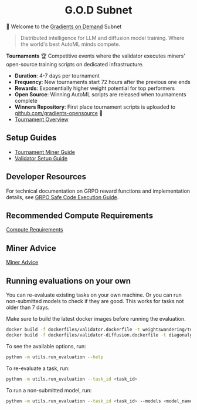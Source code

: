 <h1 align="center">G.O.D Subnet</h1>

🚀 Welcome to the [Gradients on Demand](https://gradients.io) Subnet

> Distributed intelligence for LLM and diffusion model training. Where the world's best AutoML minds compete.

**Tournaments** 🏆
Competitive events where the validator executes miners' open-source training scripts on dedicated infrastructure.

- **Duration**: 4-7 days per tournament
- **Frequency**: New tournaments start 72 hours after the previous one ends
- **Rewards**: Exponentially higher weight potential for top performers
- **Open Source**: Winning AutoML scripts are released when tournaments complete
- **Winners Repository**: First place tournament scripts is uploaded to [github.com/gradients-opensource](https://github.com/gradients-opensource) 🤙
- [Tournament Overview](docs/tournament_overview.md)

## Setup Guides

- [Tournament Miner Guide](docs/tourn_miner.md)
- [Validator Setup Guide](docs/validator_setup.md)

## Developer Resources

For technical documentation on GRPO reward functions and implementation details, see [GRPO Safe Code Execution Guide](docs/grpo_safe_execution.md).

## Recommended Compute Requirements

[Compute Requirements](docs/compute.md)

## Miner Advice

[Miner Advice](docs/miner_advice.md)

## Running evaluations on your own

You can re-evaluate existing tasks on your own machine. Or you can run non-submitted models to check if they are good.
This works for tasks not older than 7 days.

Make sure to build the latest docker images before running the evaluation.

```bash
docker build -f dockerfiles/validator.dockerfile -t weightswandering/tuning_vali:latest .
docker build -f dockerfiles/validator-diffusion.dockerfile -t diagonalge/tuning_validator_diffusion:latest .
```

To see the available options, run:

```bash
python -m utils.run_evaluation --help
```

To re-evaluate a task, run:

```bash
python -m utils.run_evaluation --task_id <task_id>
```

To run a non-submitted model, run:

```bash
python -m utils.run_evaluation --task_id <task_id> --models <model_name>
```
